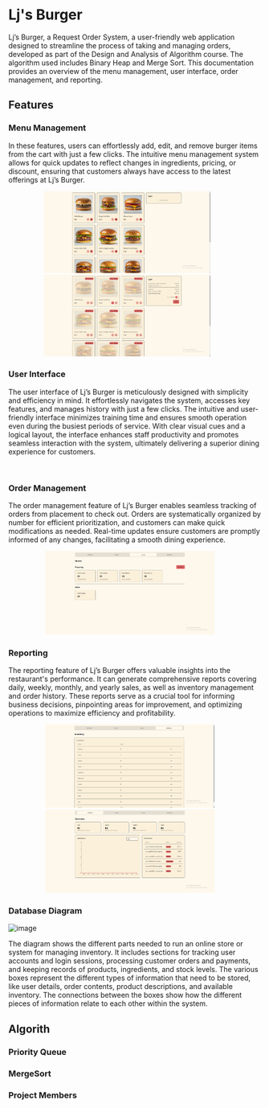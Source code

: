 # Lj's Burger
Lj’s Burger, a Request Order System, a user-friendly web application designed to streamline the process of taking and managing orders, developed as part of the Design and Analysis of Algorithm course. The algorithm used includes Binary Heap and Merge Sort. This documentation provides an overview of the menu management, user interface, order management, and reporting.

## Features

### Menu Management
In these features, users can effortlessly add, edit, and remove burger items from the cart with just a few clicks. The intuitive menu management system allows for quick updates to reflect changes in ingredients, pricing, or discount, ensuring that customers always have access to the latest offerings at Lj’s Burger.

<div align="center" style="display: flex; flex-direction: row; align-items: center; justify-content: center;">
   <div style="display: flex; flex-direction: row; align-items: center; justify-content: center;">
      <div style="margin-right: 30px;">
         <img src="https://github.com/LuisBulatao/SSS/blob/856b2a28f7480e0e03ff049aa49aa8280e16c5fb/1.png" width="70%"></img> <img src="https://github.com/LuisBulatao/SSS/blob/a210f46299a9a93d7abd79e34f39ac0fa6e7d230/22222222.png" width="70%"></img> 
      </div>
   </div>
</div>

### User Interface
The user interface of Lj’s Burger is meticulously designed with simplicity and efficiency in mind. It effortlessly navigates the system, accesses key features, and manages history with just a few clicks. The intuitive and user-friendly interface minimizes training time and ensures smooth operation even during the busiest periods of service. With clear visual cues and a logical layout, the interface enhances staff productivity and promotes seamless interaction with the system, ultimately delivering a superior dining experience for customers.

<div align="center" style="display: flex; flex-direction: row; align-items: center; justify-content: center;">
   <div style="display: flex; flex-direction: row; align-items: center; justify-content: center;">
      <div style="margin-right: 20px;">
         <img src="" width="70%"></img>
      </div>
   </div>
</div>

### Order Management
The order management feature of Lj’s Burger enables seamless tracking of orders from placement to check out. Orders are systematically organized by number for efficient prioritization, and customers can make quick modifications as needed. Real-time updates ensure customers are promptly informed of any changes, facilitating a smooth dining experience.

<div align="center" style="display: flex; flex-direction: row; align-items: center; justify-content: center;">
   <div style="display: flex; flex-direction: row; align-items: center; justify-content: center;">
      <div style="margin-right: 20px;">
         <img src="https://github.com/LuisBulatao/SSS/blob/e29aabf65f7e9adae96c9f526a6d76956f16d087/Order%20Taking.png" width="70%"></img>
      </div>
   </div>
</div>


### Reporting
The reporting feature of Lj’s Burger offers valuable insights into the restaurant's performance. It can generate comprehensive reports covering daily, weekly, monthly, and yearly sales, as well as inventory management and order history. These reports serve as a crucial tool for informing business decisions, pinpointing areas for improvement, and optimizing operations to maximize efficiency and profitability.

<div align="center" style="display: flex; flex-direction: row; align-items: center; justify-content: center;">
   <div style="display: flex; flex-direction: row; align-items: center; justify-content: center;">
      <div style="margin-right: 20px;">
         <img src="https://github.com/LuisBulatao/SSS/blob/e29aabf65f7e9adae96c9f526a6d76956f16d087/Inventory.png" width="70%"></img> <img src="https://github.com/LuisBulatao/SSS/blob/e29aabf65f7e9adae96c9f526a6d76956f16d087/SalesReport.png" width="70%"></img>
      </div>
   </div>
</div>


### Database Diagram
![image](https://github.com/LuisBulatao/SSS/assets/115807743/0a7e06e5-2da2-4b81-977c-829f94c01089)

The diagram shows the different parts needed to run an online store or system for managing inventory. It includes sections for tracking user accounts and login sessions, processing customer orders and payments, and keeping records of products, ingredients, and stock levels. The various boxes represent the different types of information that need to be stored, like user details, order contents, product descriptions, and available inventory. The connections between the boxes show how the different pieces of information relate to each other within the system.

## Algorith

### Priority Queue

### MergeSort

### Project Members





